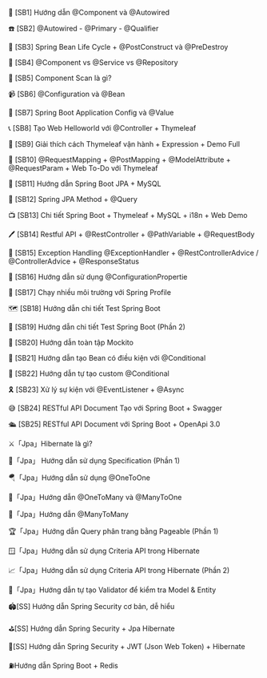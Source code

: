 
📖 [SB1] Hướng dẫn @Component và @Autowired

☎️ [SB2] @Autowired - @Primary - @Qualifier

🚤 [SB3] Spring Bean Life Cycle + @PostConstruct và @PreDestroy

🌟 [SB4] @Component vs @Service vs @Repository

📃 [SB5] Component Scan là gì?

📹 [SB6] @Configuration và @Bean

🚌 [SB7] Spring Boot Application Config và @Value

📞 [SB8] Tạo Web Helloworld với @Controller + Thymeleaf

🧵 [SB9] Giải thích cách Thymeleaf vận hành + Expression + Demo Full

🎲 [SB10] @RequestMapping + @PostMapping + @ModelAttribute + @RequestParam + Web To-Do với Thymeleaf

🎎 [SB11] Hướng dẫn Spring Boot JPA + MySQL

🎺 [SB12] Spring JPA Method + @Query

📺 [SB13] Chi tiết Spring Boot + Thymeleaf + MySQL + i18n + Web Demo

🖊️ [SB14] Restful API + @RestController + @PathVariable + @RequestBody

🚉 [SB15] Exception Handling @ExceptionHandler + @RestControllerAdvice / @ControllerAdvice + @ResponseStatus

📰 [SB16] Hướng dẫn sử dụng @ConfigurationPropertie

🌈 [SB17] Chạy nhiều môi trường với Spring Profile

🗺️ [SB18] Hướng dẫn chi tiết Test Spring Boot

🔩 [SB19] Hướng dẫn chi tiết Test Spring Boot (Phần 2)

📠 [SB20] Hướng dẫn toàn tập Mockito

🎷 [SB21] Hướng dẫn tạo Bean có điều kiện với @Conditional

🎯 [SB22] Hướng dẫn tự tạo custom @Conditional

🎗️ [SB23] Xử lý sự kiện với @EventListener + @Async

😅 [SB24] RESTful API Document Tạo với Spring Boot + Swagger

🛳️ [SB25] RESTful API Document với Spring Boot + OpenApi 3.0

⚔️「Jpa」Hibernate là gì?

🎊「Jpa」 Hướng dẫn sử dụng Specification (Phần 1)

🪂「Jpa」Hướng dẫn sử dụng @OneToOne

🚅「Jpa」Hướng dẫn @OneToMany và @ManyToOne

🛵「Jpa」Hướng dẫn @ManyToMany

🏆「Jpa」Hướng dẫn Query phân trang bằng Pageable (Phần 1)

🪟「Jpa」Hướng dẫn sử dụng Criteria API trong Hibernate

📈「Jpa」Hướng dẫn sử dụng Criteria API trong Hibernate (Phần 2)

🧺「Jpa」Hướng dẫn tự tạo Validator để kiểm tra Model & Entity

🏟️[SS] Hướng dẫn Spring Security cơ bản, dễ hiểu

⛳[SS] Hướng dẫn Spring Security + Jpa Hibernate

🎐[SS] Hướng dẫn Spring Security + JWT (Json Web Token) + Hibernate

⛽Hướng dẫn Spring Boot + Redis
